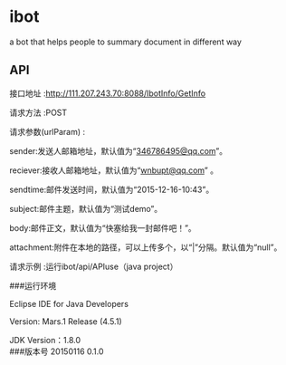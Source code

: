 # ibot
a bot that helps people to summary document in different way

## API

接口地址 :http://111.207.243.70:8088/IbotInfo/GetInfo  
  

请求方法 :POST  

请求参数(urlParam) :  

sender:发送人邮箱地址，默认值为“346786495@qq.com”。  

reciever:接收人邮箱地址，默认值为“wnbupt@qq.com” 。  

sendtime:邮件发送时间，默认值为“2015-12-16-10:43”。  

subject:邮件主题，默认值为“测试demo”。  

body:邮件正文，默认值为“快塞给我一封邮件吧！”。  

attachment:附件在本地的路径，可以上传多个，以“|”分隔。默认值为“null”。  

请求示例 :运行ibot/api/APIuse（java project）

###运行环境  

Eclipse IDE for Java Developers

Version: Mars.1 Release (4.5.1)  

JDK Version：1.8.0  
###版本号
20150116 0.1.0


